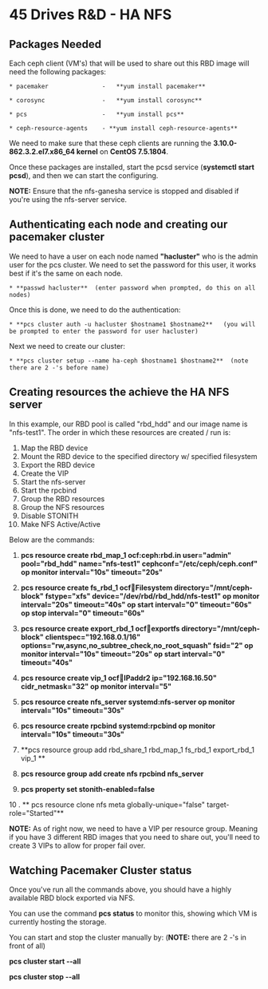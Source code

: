 # 45 Drives R&D - HA NFS

## Packages Needed

Each ceph client (VM's) that will be used to share out this RBD image will need the following packages:

    * pacemaker               -   **yum install pacemaker**

    * corosync                -   **yum install corosync**

    * pcs                     -   **yum install pcs**

    * ceph-resource-agents    - **yum install ceph-resource-agents**


We need to make sure that these ceph clients are running the **3.10.0-862.3.2.el7.x86_64 kernel** on **CentOS 7.5.1804**. 

Once these packages are installed, start the pcsd service (**systemctl start pcsd**), and then we can start the configuring.

**NOTE:** Ensure that the nfs-ganesha service is stopped and disabled if you're using the nfs-server service.

## Authenticating each node and creating our pacemaker cluster

We need to have a user on each node named **"hacluster"** who is the admin user for the pcs cluster. We need to set the password for this user, it works best if it's the same on each node.

    * **passwd hacluster**  (enter password when prompted, do this on all nodes) 

Once this is done, we need to do the authentication:

    * **pcs cluster auth -u hacluster $hostname1 $hostname2**   (you will be prompted to enter the password for user hacluster)

Next we need to create our cluster:

    * **pcs cluster setup --name ha-ceph $hostname1 $hostname2**  (note there are 2 -'s before name)


## Creating resources the achieve the HA NFS server

In this example, our RBD pool is called "rbd_hdd" and our image name is "nfs-test1".
The order in which these resources are created / run is:

1. Map the RBD device
2. Mount the RBD device to the specified directory w/ specified filesystem
3. Export the RBD device 
4. Create the VIP
5. Start the nfs-server
6. Start the rpcbind 
7. Group the RBD resources
8. Group the NFS resources
9. Disable STONITH
10. Make NFS Active/Active

Below are the commands:

1. **pcs resource create rbd_map_1 ocf:ceph:rbd.in user="admin" pool="rbd_hdd" name="nfs-test1" cephconf="/etc/ceph/ceph.conf"
     op monitor interval="10s" timeout="20s"**

2. **pcs resource create fs_rbd_1 ocf:heartbeat:Filesystem
     directory="/mnt/ceph-block" fstype="xfs" device="/dev/rbd/rbd_hdd/nfs-test1"
     op monitor interval="20s" timeout="40s"
     op start interval="0" timeout="60s"
     op stop interval="0" timeout="60s"**

3. **pcs resource create export_rbd_1 ocf:heartbeat:exportfs
     directory="/mnt/ceph-block" clientspec="192.168.0.1/16"
     options="rw,async,no_subtree_check,no_root_squash" fsid="2"
     op monitor interval="10s" timeout="20s"
     op start interval="0" timeout="40s"**

4. **pcs resource create vip_1 ocf:heartbeat:IPaddr2
     ip="192.168.16.50" cidr_netmask="32" 
     op monitor interval="5"**

5. **pcs resource create nfs_server systemd:nfs-server
     op monitor interval="10s" timeout="30s"**

6. **pcs resource create rpcbind systemd:rpcbind 
     op monitor interval="10s" timeout="30s"**

7.  **pcs resource group add rbd_share_1 
      rbd_map_1 
      fs_rbd_1 
      export_rbd_1 
      vip_1 **

8.  **pcs resource group add create nfs
      rpcbind 
      nfs_server**

9. **pcs property set stonith-enabled=false**

10 . ** pcs resource clone nfs 
        meta globally-unique="false" target-role="Started"**


**NOTE:** As of right now, we need to have a VIP per resource group. Meaning if you have 3 different RBD images that you need to share out, you'll need to create 3 VIPs to allow for proper fail over.


## Watching Pacemaker Cluster status

Once you've run all the commands above, you should have a highly available RBD block exported via NFS.

You can use the command **pcs status** to monitor this, showing which VM is currently hosting the storage.

You can start and stop the cluster manually by: (**NOTE:** there are 2 -'s in front of all)

**pcs cluster start --all**

**pcs cluster stop --all**
